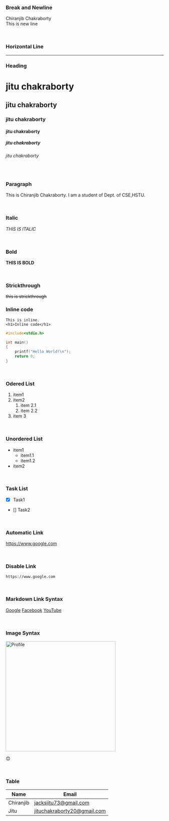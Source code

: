 <!--markdown-->
### Break and Newline
Chiranjib Chakraborty<br/>
This is new line

<br/>

### Horizontal Line

---  

### Heading
# jitu chakraborty

## jitu chakraborty

### jitu chakraborty

#### jitu chakraborty

##### jitu chakraborty

###### jitu chakraborty
<br/>

### Paragraph
<p>This is Chiranjib Chakraborty. I am a student of Dept. of CSE,HSTU. </p>

<br/>

### Italic

_THIS IS ITALIC_

<br/>

### Bold
__THIS IS BOLD__

<br/>

### Strickthrough
~~this is strickthrough~~


### Inline code
`This is inline.`  
`<h1>Inline code</h1>`

```c
#include<stdio.h>

int main()
{
    printf("Hello World!\n");
    return 0;
}
```

<br/>

### Odered List

1. item1
2. item2
    1. item 2.1
    2. item 2.2
3. item 3

<br/>

### Unordered List

- item1
    - item1.1
    - item1.2
- item2

<br/>

### Task List

- [x] Task1
- [] Task2

<br/>

### Automatic Link

https://www.google.com

<br/>

### Disable Link

`https://www.google.com`

<br/>

### Markdown Link Syntax

[Google](https://www.google.com)
[Facebook][website2]
[YouTube][website1] 

<!-- all link is here -->
[website1]: https://www.youtube.com
[website2]: https://www.facebook.com 

<br/>

### Image Syntax

<!-- ![Profile](./image/DSC_0934.jpg) -->
<img src="./image/DSC_0934.jpg" height = "350" title="Profile">

😊

<br/>

### Table
|Name|Email|
|-----|-----|
|Chiranjib | jacksjitu73@gmail.com |
|Jitu | jituchakraborty20@gmail.com |

